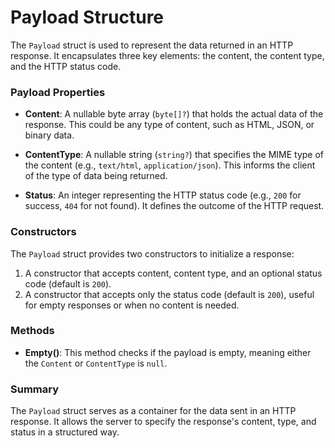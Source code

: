 ﻿# Payload Structure

The `Payload` struct is used to represent the data returned in an HTTP response. It encapsulates three key elements: the content, the content type, and the HTTP status code.

### Payload Properties

- **Content**: A nullable byte array (`byte[]?`) that holds the actual data of the response. This could be any type of content, such as HTML, JSON, or binary data.
  
- **ContentType**: A nullable string (`string?`) that specifies the MIME type of the content (e.g., `text/html`, `application/json`). This informs the client of the type of data being returned.

- **Status**: An integer representing the HTTP status code (e.g., `200` for success, `404` for not found). It defines the outcome of the HTTP request.

### Constructors

The `Payload` struct provides two constructors to initialize a response:

1. A constructor that accepts content, content type, and an optional status code (default is `200`).
2. A constructor that accepts only the status code (default is `200`), useful for empty responses or when no content is needed.

### Methods

- **Empty()**: This method checks if the payload is empty, meaning either the `Content` or `ContentType` is `null`.

### Summary

The `Payload` struct serves as a container for the data sent in an HTTP response. It allows the server to specify the response's content, type, and status in a structured way.
